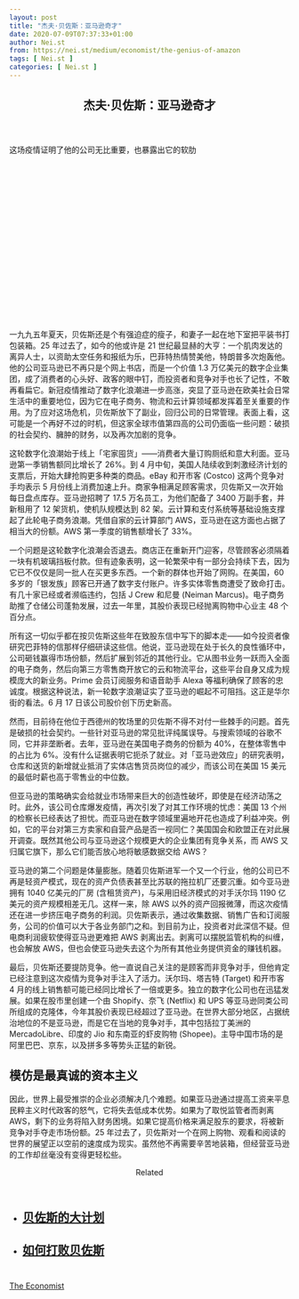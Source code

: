 ```yaml
---
layout: post
title: "杰夫·贝佐斯：亚马逊奇才"
date: 2020-07-09T07:37:33+01:00
author: Nei.st
from: https://nei.st/medium/economist/the-genius-of-amazon
tags: [ Nei.st ]
categories: [ Nei.st ]
---
```


<article class="post-22735 post type-post status-publish format-standard hentry category-economist" id="post-22735"> <header class="page-header medium Archives"><div class="page-header__image"></div><div class="page-header__content"><h1 class="page-title text-align-center">杰夫·贝佐斯：亚马逊奇才</h1></div> </header><div class="entry-content aesop-entry-content" id="post-22735-content"><link as="font" crossorigin="anonymous" href="//cdn.jsdelivr.net/gh/0nd1jyU39XQ/_/glyph/font-face/0uIzqoZjSuJfvSBnvgXTcApMtcVhMcpr.woff" rel="preload" type="font/woff"/><link as="font" crossorigin="anonymous" href="//cdn.jsdelivr.net/gh/0nd1jyU39XQ/_/glyph/font-face/1sTnSLZWDKucPX6SAk.woff" rel="preload" type="font/woff"/><p class="blog-post__description">这场疫情证明了他的公司无比重要，也暴露出它的软肋</p><span id="more-22735"></span><div class="navigation__primary-inner"><a class="economist__link-logo" href="//nei.st/medium/economist"></a></div><div class="container img component-image"><div class="aspectRatioPlaceholder" style="padding-bottom:56.25%;height: 0;"><div class="progressiveMedia" data-height="720" data-width="1280"> <canvas class="progressiveMedia-canvas"></canvas> <img alt="" class="progressiveMedia-image" data-src="https://cdn.jsdelivr.net/gh/0nd1jyU39XQ/_/img/1/20200620_LDD002_0.jpg" src="https://cdn.jsdelivr.net/gh/0nd1jyU39XQ/_/img/1/20200620_LDD002_0.jpg"/></div></div></div><p>一九九五年夏天，贝佐斯还是个有强迫症的瘦子，和妻子一起在地下室把平装书打包装箱。25 年过去了，如今的他或许是 21 世纪最显赫的大亨：一个肌肉发达的离异人士，以资助太空任务和报纸为乐，巴菲特热情赞美他，特朗普多次炮轰他。他的公司亚马逊已不再只是个网上书店，而是一个价值 1.3 万亿美元的数字企业集团，成了消费者的心头好、政客的眼中钉，而投资者和竞争对手也长了记性，不敢再看扁它。新冠疫情推动了数字化浪潮进一步高涨，突显了亚马逊在欧美社会日常生活中的重要地位，因为它在电子商务、物流和云计算领域都发挥着至关重要的作用。为了应对这场危机，贝佐斯放下了副业，回归公司的日常管理。表面上看，这可能是一个再好不过的时机，但这家全球市值第四高的公司仍面临一些问题：破损的社会契约、臃肿的财务，以及再次加剧的竞争。</p><p>这轮数字化浪潮始于线上「宅家囤货」——消费者大量订购厕纸和意大利面。亚马逊第一季销售额同比增长了 26%。到 4 月中旬，美国人陆续收到刺激经济计划的支票后，开始大肆抢购更多种类的商品。eBay 和开市客 (Costco) 这两个竞争对手均表示 5 月份线上消费加速上升。商家争相满足顾客需求，贝佐斯又一次开始每日盘点库存。亚马逊招聘了 17.5 万名员工，为他们配备了 3400 万副手套，并新租用了 12 架货机，使机队规模达到 82 架。云计算和支付系统等基础设施支撑起了此轮电子商务浪潮。凭借自家的云计算部门 AWS，亚马逊在这方面也占据了相当大的份额。AWS 第一季度的销售额增长了 33%。</p><p>一个问题是这轮数字化浪潮会否退去。商店正在重新开门迎客，尽管顾客必须隔着一块有机玻璃挡板付款。但有迹象表明，这一轮繁荣中有一部分会持续下去，因为它已不仅仅是同一批人在买更多东西。一个新的群体也开始了网购。在美国，60 多岁的「银发族」顾客已开通了数字支付账户。许多实体零售商遭受了致命打击。有几十家已经或者濒临违约，包括 J Crew 和尼曼 (Neiman Marcus)。电子商务助推了仓储公司蓬勃发展，过去一年里，其股价表现已经抛离购物中心业主 48 个百分点。</p><p>所有这一切似乎都在按贝佐斯这些年在致股东信中写下的脚本走——如今投资者像研究巴菲特的信那样仔细研读这些信。他说，亚马逊现在处于长久的良性循环中，公司砸钱赢得市场份额，然后扩展到邻近的其他行业。它从图书业务一跃而入全面的电子商务，然后向第三方零售商开放它的云和物流平台，这些平台自身又成为规模庞大的新业务。Prime 会员订阅服务和语音助手 Alexa 等福利确保了顾客的忠诚度。根据这种说法，新一轮数字浪潮证实了亚马逊的崛起不可阻挡。这正是华尔街的看法。6 月 17 日该公司股价创下历史新高。</p><p>然而，目前待在他位于西德州的牧场里的贝佐斯不得不对付一些棘手的问题。首先是破损的社会契约。一些针对亚马逊的常见批评纯属误导。与搜索领域的谷歌不同，它并非垄断者。去年，亚马逊在美国电子商务的份额为 40%，在整体零售中的占比为 6%。没有什么证据表明它扼杀了就业。对「亚马逊效应」的研究表明，仓库和送货的新增就业抵消了实体店售货员岗位的减少，而该公司在美国 15 美元的最低时薪也高于零售业的中位数。</p><div class="code-block code-block-1" style="margin: 8px 0; clear: both;"><div class="container ads_KbHEVhh8Rw"><div class="card card--blog post-sidebar"><div class="card-body"><div class="logo_ngcontent-kty-0"> </div><div class="iframe-blocker U6XAMK63Vh00WqvF2BacIQ"><div class="background-h60B"> </div><div class="WumZiPCS4MeMw4pxQ"> </div></div></div><div class="card-footer"><div class="card-footer-wrapper" layout="row bottom-left"></div></div></div></div></div><p>但亚马逊的策略确实会给就业市场带来巨大的创造性破坏，即使是在经济动荡之时。此外，该公司仓库爆发疫情，再次引发了对其工作环境的忧虑：美国 13 个州的检察长已经表达了担忧。而亚马逊在数字领域里遍地开花也造成了利益冲突。例如，它的平台对第三方卖家和自营产品是否一视同仁？美国国会和欧盟正在对此展开调查。既然其他公司与亚马逊这个规模更大的企业集团有竞争关系，而 AWS 又归属它旗下，那么它们能否放心地将敏感数据交给 AWS？</p><p>亚马逊的第二个问题是体量膨胀。随着贝佐斯进军一个又一个行业，他的公司已不再是轻资产模式，现在的资产负债表甚至比苏联的拖拉机厂还要沉重。如今亚马逊拥有 1040 亿美元的厂房 (含租赁资产)，与采用旧经济模式的对手沃尔玛 1190 亿美元的资产规模相差无几。这样一来，除 AWS 以外的资产回报微薄，而这次疫情还在进一步挤压电子商务的利润。贝佐斯表示，通过收集数据、销售广告和订阅服务，公司的价值可以大于各业务部门之和。到目前为止，投资者对此深信不疑。但电商利润疲软使得亚马逊更难把 AWS 剥离出去。剥离可以摆脱监管机构的纠缠，也会解放 AWS，但也会使亚马逊失去这个为所有其他业务提供资金的赚钱机器。</p><p>最后，贝佐斯还要提防竞争。他一直说自己关注的是顾客而非竞争对手，但他肯定已经注意到这次疫情为竞争对手注入了活力。沃尔玛、塔吉特 (Target) 和开市客 4 月的线上销售额可能已经同比增长了一倍或更多。独立的数字化公司也在迅猛发展。如果在股市里创建一个由 Shopify、奈飞 (Netflix) 和 UPS 等亚马逊同类公司所组成的克隆体，今年其股价表现已经超过了亚马逊。在世界大部分地区，占据统治地位的不是亚马逊，而是它在当地的竞争对手，其中包括拉丁美洲的 MercadoLibre、印度的 Jio 和东南亚的虾皮购物 (Shopee)。主导中国市场的是阿里巴巴、京东，以及拼多多等势头正猛的新锐。</p><h2>模仿是最真诚的资本主义</h2><p>因此，世界上最受推崇的企业必须解决几个难题。如果亚马逊通过提高工资来平息民粹主义时代政客的怒气，它将失去低成本优势。如果为了取悦监管者而剥离 AWS，剩下的业务将陷入财务困境。如果它提高价格来满足股东的要求，将被新竞争对手夺走市场份额。25 年过去了，贝佐斯对一个在网上购物、观看和阅读的世界的展望正以空前的速度成为现实。虽然他不再需要辛苦地装箱，但经营亚马逊的工作却丝毫没有变得更轻松些。</p><section class="jsx-1092709871 collection"><header class="jsx-1092709871 container"><span class="jsx-65431776 text-icon text-right size-md spacing-xxtight weight-medium"><span class="jsx-65431776 text"><span class="jsx-1092709871">Related</span></span></span></header><ul class="jsx-1092709871 collection-list"><li class="jsx-1092709871"><section class="jsx-2013367371 container"><div class="jsx-2013367371 content no-cover type-collection"><div class="jsx-2013367371 left"> <a class="jsx-2013367371" href="https://nei.st/medium/atlantic/jeff-bezoss-master-plan"><h2 class="jsx-2996311878 sidebar">贝佐斯的大计划</h2> </a></div></div></section></li><li class="jsx-1092709871"><section class="jsx-2013367371 container"><div class="jsx-2013367371 content no-cover type-collection"><div class="jsx-2013367371 left"> <a class="jsx-2013367371" href="https://nei.st/medium/economist/how-to-beat-bezos"><h2 class="jsx-2996311878 sidebar">如何打败贝佐斯</h2> </a></div></div></section></li></ul></section><div class="container ag ah"><div class="fe n el"><a class="dt du bn bo bp bq br bs bt bu dv dw bx by dx dy" href="https://nei.st/medium/economist?source=https://www.economist.com/leaders/2020/06/18/the-pandemic-has-shown-that-amazon-is-essential-but-vulnerable" rel="noopener noreferrer nofollow" target="_blank"><div class="c ff fg ag ah fh el fi fj ce fk fl fm fn fo fp fq fr fs ft fu"><div class="bs em en eo ep eq fv ah fw fg ag bm eu fx q fy fz p ac"></div></div></a></div></div><div class="code-block code-block-2" style="margin: 8px 0; clear: both;"> <br/><div class="container ads_KbHEVhh8Rw"><div class="card card--blog post-sidebar"><div class="card-body"><div class="logo_ngcontent-kty-0"> </div><div class="iframe-blocker U6XAMK63Vh00WqvF2BacIQ"><div class="background-h60B"> </div><div class="WumZiPCS4MeMw4pxQ"> </div></div></div><div class="card-footer"><div class="card-footer-wrapper" layout="row bottom-left"></div></div></div></div></div></div> <footer class="entry-footer"><div class="categories icon-link"><a href="https://nei.st/category/medium/economist" rel="category tag">The Economist</a></div> </footer></article>
